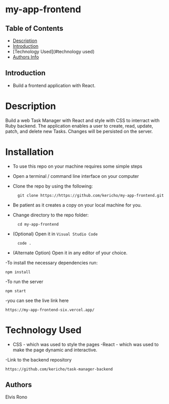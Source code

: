 # my-app-frontend


## Table of Contents
+ [Description](#description)
+ [Introduction](#introduction)
+ [Technology Used](#technology used)
+ [Authors Info](#author-Info)

## Introduction
- Build a frontend application with React.

# Description
<p>Build a web Task Manager  with React and style with CSS to interract with Ruby backend. The application enables a user to create, read, update, patch, and delete new Tasks. Changes will be persisted on the server.</p>

# Installation
- To use this repo on your machine requires some simple steps

- Open a terminal / command line interface on your computer
- Clone the repo by using the following:

        git clone https://https://github.com/kericho/my-app-frontend.git

- Be patient as it creates a copy on your local machine for you.
- Change directory to the repo folder:

        cd my-app-frontend

- (Optional) Open it in ``Visual Studio Code``

        code .

- (Alternate Option) Open it in any editor of your choice.

-To install the necessary dependencies run:

    npm install

-To run the server

    npm start

-you can see the live link here 

    https://my-app-frontend-six.vercel.app/


# Technology Used
- CSS - which was used to style the pages
-React - which was used to make the page dynamic and interactive.


-Link to the backend repository

    https://github.com/kericho/task-manager-backend



## Authors
Elvis Rono


